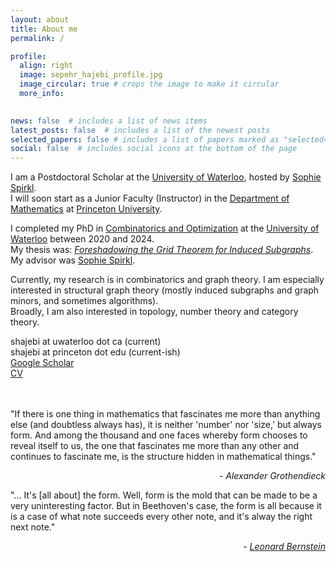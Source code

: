 ```yaml
---
layout: about
title: About me
permalink: /

profile:
  align: right
  image: sepehr_hajebi_profile.jpg
  image_circular: true # crops the image to make it circular
  more_info:
    

news: false  # includes a list of news items
latest_posts: false  # includes a list of the newest posts
selected_papers: false # includes a list of papers marked as "selected={true}"
social: false  # includes social icons at the bottom of the page
---
```


I am a Postdoctoral Scholar at the <a href='https://uwaterloo.ca'>University of Waterloo</a>, hosted by <a href='https://sites.google.com/site/sophiespirkl/'>Sophie Spirkl</a>.\
I will soon start as a Junior Faculty (Instructor) in the <a href='https://www.math.princeton.edu'>Department of Mathematics</a> at <a href='https://www.princeton.edu'>Princeton University</a>.

I completed my PhD in <a href='https://uwaterloo.ca/combinatorics-and-optimization/'>Combinatorics and Optimization</a> at the <a href='https://uwaterloo.ca'>University of Waterloo</a> between 2020 and 2024.\
My thesis was: _<a href='https://uwspace.uwaterloo.ca/items/0ff1e564-5de5-48bd-9ffc-58bd5950c99b'>Foreshadowing the Grid Theorem for Induced Subgraphs</a>_.\
My advisor was <a href='https://sites.google.com/site/sophiespirkl/'>Sophie Spirkl</a>. 

Currently, my research is in combinatorics and graph theory. I am especially interested in structural graph theory (mostly induced subgraphs and graph minors, and sometimes algorithms).\
Broadly, I am also interested in topology, number theory and category theory.

<i class="fas fa-envelope"></i> shajebi at uwaterloo dot ca (current)\
<i class="fas fa-envelope"></i> shajebi at princeton dot edu (current-ish)\
<a href='https://scholar.google.com/citations?hl=en&authuser=1&user=jHoNmSkAAAAJ'><i class="ai ai-google-scholar"></i> Google Scholar</a>\
<a href="{{ 'sepehr_hajebi_cv.pdf' | prepend: 'assets/pdf/' | relative_url}}" target="_blank" rel="noopener noreferrer"><i class="fas fa-file-pdf"></i> CV</a> <br />
<br />
<br />

"If there is one thing in mathematics that fascinates me more than anything else (and doubtless always has), it is neither 'number' nor 'size,' but always form. And among the thousand and one faces whereby form chooses to reveal itself to us, the one that fascinates me more than any other and continues to fascinate me, is the structure hidden in mathematical things."

<p style="text-align: right; font-style:italic"> - Alexander Grothendieck</p> 

"... It's [all about] the form. Well, form is the mold that can be made to be a very uninteresting factor. But in Beethoven's case, the form is all because it is a case of what note succeeds every other note, and it's alway the right next note."
<p style="text-align: right; font-style:italic"> - <a href='https://youtu.be/OuYY1gV8jhU?si=OeiWklrXZBgNcSIL&t=364'>Leonard Bernstein</a></p> 
